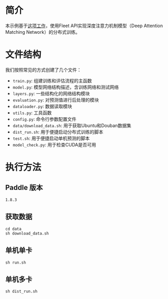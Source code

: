 # 简介
本示例基于[这项工作](https://github.com/PaddlePaddle/Research/tree/master/NLP/ACL2018-DAM)，使用Fleet API实现深度注意力机制模型（Deep Attention Matching Network）的分布式训练。

# 文件结构

我们按照常见的方式创建了几个文件：

* `train.py`: 组建训练和评估流程的主函数
* `model.py`: 模型网络结构描述，含训练网络和测试网络
* `layers.py`: 一些结构化的网络结构模块
* `evaluation.py`: 对预测值进行后处理的模块
* `dataloader.py`: 数据读取模块
* `utils.py`: 工具函数
* `config.py`: 命令行参数配置文件
* `data/download_data.sh`: 用于获取Ubuntu和Douban数据集
* `dist_run.sh`: 用于便捷启动分布式训练的脚本
* `test.sh`: 用于便捷启动单机预测的脚本
* `model_check.py`: 用于检查CUDA是否可用


# 执行方法

## Paddle 版本

```text
1.8.3
```

## 获取数据

``` code::bash
cd data
sh download_data.sh
```

## 单机单卡

``` code::bash
sh run.sh
```

## 单机多卡

``` code::bash
sh dist_run.sh
```
